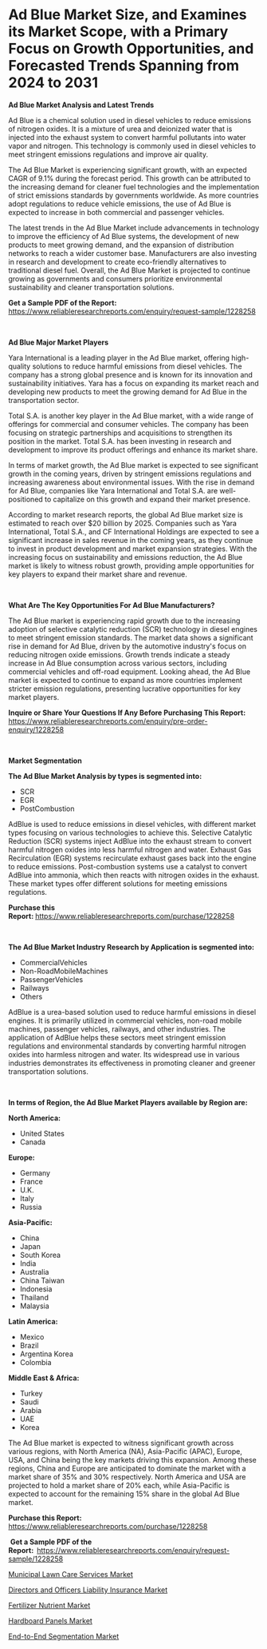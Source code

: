 <p><h1>Ad Blue Market Size, and Examines its Market Scope, with a Primary Focus on Growth Opportunities, and Forecasted Trends Spanning from 2024 to 2031</h1></p><p><strong>Ad Blue Market Analysis and Latest Trends</strong></p>
<p><p>Ad Blue is a chemical solution used in diesel vehicles to reduce emissions of nitrogen oxides. It is a mixture of urea and deionized water that is injected into the exhaust system to convert harmful pollutants into water vapor and nitrogen. This technology is commonly used in diesel vehicles to meet stringent emissions regulations and improve air quality.</p><p>The Ad Blue Market is experiencing significant growth, with an expected CAGR of 9.1% during the forecast period. This growth can be attributed to the increasing demand for cleaner fuel technologies and the implementation of strict emissions standards by governments worldwide. As more countries adopt regulations to reduce vehicle emissions, the use of Ad Blue is expected to increase in both commercial and passenger vehicles.</p><p>The latest trends in the Ad Blue Market include advancements in technology to improve the efficiency of Ad Blue systems, the development of new products to meet growing demand, and the expansion of distribution networks to reach a wider customer base. Manufacturers are also investing in research and development to create eco-friendly alternatives to traditional diesel fuel. Overall, the Ad Blue Market is projected to continue growing as governments and consumers prioritize environmental sustainability and cleaner transportation solutions.</p></p>
<p><strong>Get a Sample PDF of the Report:&nbsp;</strong> <a href="https://www.reliableresearchreports.com/enquiry/request-sample/1228258">https://www.reliableresearchreports.com/enquiry/request-sample/1228258</a></p>
<p>&nbsp;</p>
<p><strong>Ad Blue Major Market Players</strong></p>
<p><p>Yara International is a leading player in the Ad Blue market, offering high-quality solutions to reduce harmful emissions from diesel vehicles. The company has a strong global presence and is known for its innovation and sustainability initiatives. Yara has a focus on expanding its market reach and developing new products to meet the growing demand for Ad Blue in the transportation sector.</p><p>Total S.A. is another key player in the Ad Blue market, with a wide range of offerings for commercial and consumer vehicles. The company has been focusing on strategic partnerships and acquisitions to strengthen its position in the market. Total S.A. has been investing in research and development to improve its product offerings and enhance its market share.</p><p>In terms of market growth, the Ad Blue market is expected to see significant growth in the coming years, driven by stringent emissions regulations and increasing awareness about environmental issues. With the rise in demand for Ad Blue, companies like Yara International and Total S.A. are well-positioned to capitalize on this growth and expand their market presence.</p><p>According to market research reports, the global Ad Blue market size is estimated to reach over $20 billion by 2025. Companies such as Yara International, Total S.A., and CF International Holdings are expected to see a significant increase in sales revenue in the coming years, as they continue to invest in product development and market expansion strategies. With the increasing focus on sustainability and emissions reduction, the Ad Blue market is likely to witness robust growth, providing ample opportunities for key players to expand their market share and revenue.</p></p>
<p>&nbsp;</p>
<p><strong>What Are The Key Opportunities For Ad Blue Manufacturers?</strong></p>
<p><p>The Ad Blue market is experiencing rapid growth due to the increasing adoption of selective catalytic reduction (SCR) technology in diesel engines to meet stringent emission standards. The market data shows a significant rise in demand for Ad Blue, driven by the automotive industry's focus on reducing nitrogen oxide emissions. Growth trends indicate a steady increase in Ad Blue consumption across various sectors, including commercial vehicles and off-road equipment. Looking ahead, the Ad Blue market is expected to continue to expand as more countries implement stricter emission regulations, presenting lucrative opportunities for key market players.</p></p>
<p><strong>Inquire or Share Your Questions If Any Before Purchasing This Report:</strong> <a href="https://www.reliableresearchreports.com/enquiry/pre-order-enquiry/1228258">https://www.reliableresearchreports.com/enquiry/pre-order-enquiry/1228258</a></p>
<p>&nbsp;</p>
<p><strong>Market Segmentation</strong></p>
<p><strong>The Ad Blue Market Analysis by types is segmented into:</strong></p>
<p><ul><li>SCR</li><li>EGR</li><li>PostCombustion</li></ul></p>
<p><p>AdBlue is used to reduce emissions in diesel vehicles, with different market types focusing on various technologies to achieve this. Selective Catalytic Reduction (SCR) systems inject AdBlue into the exhaust stream to convert harmful nitrogen oxides into less harmful nitrogen and water. Exhaust Gas Recirculation (EGR) systems recirculate exhaust gases back into the engine to reduce emissions. Post-combustion systems use a catalyst to convert AdBlue into ammonia, which then reacts with nitrogen oxides in the exhaust. These market types offer different solutions for meeting emissions regulations.</p></p>
<p><strong>Purchase this Report:&nbsp;</strong><a href="https://www.reliableresearchreports.com/purchase/1228258">https://www.reliableresearchreports.com/purchase/1228258</a></p>
<p>&nbsp;</p>
<p><strong>The Ad Blue Market Industry Research by Application is segmented into:</strong></p>
<p><ul><li>CommercialVehicles</li><li>Non-RoadMobileMachines</li><li>PassengerVehicles</li><li>Railways</li><li>Others</li></ul></p>
<p><p>AdBlue is a urea-based solution used to reduce harmful emissions in diesel engines. It is primarily utilized in commercial vehicles, non-road mobile machines, passenger vehicles, railways, and other industries. The application of AdBlue helps these sectors meet stringent emission regulations and environmental standards by converting harmful nitrogen oxides into harmless nitrogen and water. Its widespread use in various industries demonstrates its effectiveness in promoting cleaner and greener transportation solutions.</p></p>
<p>&nbsp;</p>
<p><strong>In terms of Region, the Ad Blue Market Players available by Region are:</strong></p>
<p>
    <p> <strong> North America: </strong>
        <ul>
            <li>United States</li>
            <li>Canada</li>
        </ul>
        </p> 
    <p> <strong> Europe: </strong>
        <ul>
            <li>Germany</li>
            <li>France</li>
            <li>U.K.</li>
            <li>Italy</li>
            <li>Russia</li>
        </ul>
        </p> 
    <p> <strong> Asia-Pacific: </strong>
        <ul>
            <li>China</li>
            <li>Japan</li>
            <li>South Korea</li>
            <li>India</li>
            <li>Australia</li>
            <li>China Taiwan</li>
            <li>Indonesia</li>
            <li>Thailand</li>
            <li>Malaysia</li>
        </ul>
        </p> 
    <p> <strong> Latin America: </strong>
        <ul>
            <li>Mexico</li>
            <li>Brazil</li>
            <li>Argentina Korea</li>
            <li>Colombia</li>
        </ul>
        </p> 
    <p> <strong> Middle East & Africa: </strong>
        <ul>
            <li>Turkey</li>
            <li>Saudi</li>
            <li>Arabia</li>
            <li>UAE</li>
            <li>Korea</li>
        </ul>
    </p>
    </p>
<p><p>The Ad Blue market is expected to witness significant growth across various regions, with North America (NA), Asia-Pacific (APAC), Europe, USA, and China being the key markets driving this expansion. Among these regions, China and Europe are anticipated to dominate the market with a market share of 35% and 30% respectively. North America and USA are projected to hold a market share of 20% each, while Asia-Pacific is expected to account for the remaining 15% share in the global Ad Blue market.</p></p>
<p><strong>Purchase this Report: </strong><a href="https://www.reliableresearchreports.com/purchase/1228258">https://www.reliableresearchreports.com/purchase/1228258</a></p>
<p>&nbsp;<strong>Get a Sample PDF of the Report:&nbsp;&nbsp;</strong><a href="https://www.reliableresearchreports.com/enquiry/request-sample/1228258">https://www.reliableresearchreports.com/enquiry/request-sample/1228258</a></p>
<p><strong></strong></p>
<p><p><a href="https://view.publitas.com/reportprime-1/municipal-lawn-care-services-market-size-evaluating-its-market-trends-growth-and-projections-2023-2030/">Municipal Lawn Care Services Market</a></p><p><a href="https://issuu.com/reportprime-2/docs/directors-and-officers-liability-insurance-market-">Directors and Officers Liability Insurance Market</a></p><p><a href="https://github.com/dx0328/Market-Research-Report-List-1/blob/main/fertilizer-nutrient-market.md">Fertilizer Nutrient Market</a></p><p><a href="https://github.com/juancolorado15/Market-Research-Report-List-1/blob/main/hardboard-panels-market.md">Hardboard Panels Market</a></p><p><a href="https://mire-aunt-385.notion.site/End-to-End-Segmentation-Market-Size-Growth-and-Forecast-from-2024-2031-7cc5e30bb59d474b8265e570d10dc819">End-to-End Segmentation Market</a></p></p>